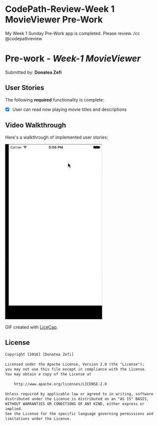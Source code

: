 # CodePath-Review-Week 1 MovieViewer Pre-Work
My Week 1 Sunday Pre-Work app is completed. Please review. /cc @codepathreview
# Pre-work - *Week-1 MovieViewer*

Submitted by: **Donatea Zefi**

## User Stories

The following **required** functionality is complete:

* [x] User can read now playing movie titles and descriptions

## Video Walkthrough 

Here's a walkthrough of implemented user stories:

![Video Walkthrough](MovieViewerWT.gif)

GIF created with [LiceCap](http://www.cockos.com/licecap/).

## License

    Copyright [2016] [Donatea Zefi]

    Licensed under the Apache License, Version 2.0 (the "License");
    you may not use this file except in compliance with the License.
    You may obtain a copy of the License at

        http://www.apache.org/licenses/LICENSE-2.0

    Unless required by applicable law or agreed to in writing, software
    distributed under the License is distributed on an "AS IS" BASIS,
    WITHOUT WARRANTIES OR CONDITIONS OF ANY KIND, either express or implied.
    See the License for the specific language governing permissions and
    limitations under the License.
